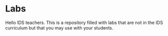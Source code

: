# Labs
Hello IDS teachers. This is a repository filled with labs that are not in the IDS curriculum but that you may use with your students.
